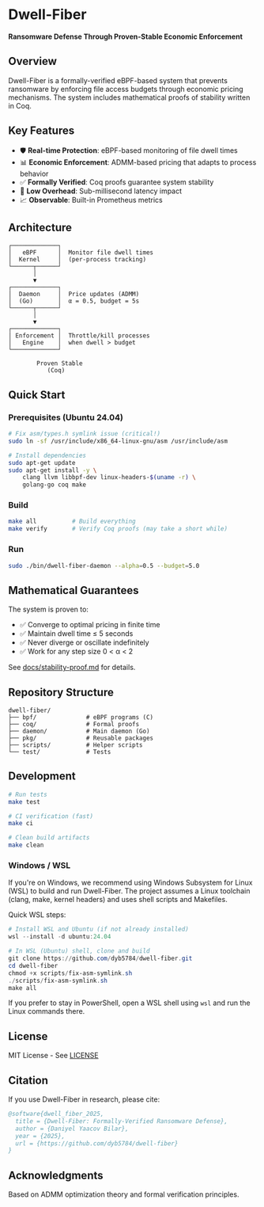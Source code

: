 # Dwell-Fiber

**Ransomware Defense Through Proven-Stable Economic Enforcement**

## Overview

Dwell-Fiber is a formally-verified eBPF-based system that prevents ransomware by enforcing file access budgets through economic pricing mechanisms. The system includes mathematical proofs of stability written in Coq.

## Key Features

- 🛡️ **Real-time Protection**: eBPF-based monitoring of file dwell times
- 📊 **Economic Enforcement**: ADMM-based pricing that adapts to process behavior
- ✅ **Formally Verified**: Coq proofs guarantee system stability
- 🚀 **Low Overhead**: Sub-millisecond latency impact
- 📈 **Observable**: Built-in Prometheus metrics

## Architecture

```
┌─────────────┐
│   eBPF      │  Monitor file dwell times
│  Kernel     │  (per-process tracking)
└──────┬──────┘
       │
       ▼
┌─────────────┐
│  Daemon     │  Price updates (ADMM)
│  (Go)       │  α = 0.5, budget = 5s
└──────┬──────┘
       │
       ▼
┌─────────────┐
│ Enforcement │  Throttle/kill processes
│   Engine    │  when dwell > budget
└─────────────┘

        Proven Stable
           (Coq)
```

## Quick Start

### Prerequisites (Ubuntu 24.04)

```bash
# Fix asm/types.h symlink issue (critical!)
sudo ln -sf /usr/include/x86_64-linux-gnu/asm /usr/include/asm

# Install dependencies
sudo apt-get update
sudo apt-get install -y \
    clang llvm libbpf-dev linux-headers-$(uname -r) \
    golang-go coq make
```

### Build

```bash
make all          # Build everything
make verify       # Verify Coq proofs (may take a short while)
```

### Run

```bash
sudo ./bin/dwell-fiber-daemon --alpha=0.5 --budget=5.0
```

## Mathematical Guarantees

The system is proven to:
- ✅ Converge to optimal pricing in finite time
- ✅ Maintain dwell time ≤ 5 seconds
- ✅ Never diverge or oscillate indefinitely
- ✅ Work for any step size 0 < α < 2

See [docs/stability-proof.md](docs/stability-proof.md) for details.

## Repository Structure

```
dwell-fiber/
├── bpf/              # eBPF programs (C)
├── coq/              # Formal proofs
├── daemon/           # Main daemon (Go)
├── pkg/              # Reusable packages
├── scripts/          # Helper scripts
└── test/             # Tests
```

## Development

```bash
# Run tests
make test

# CI verification (fast)
make ci

# Clean build artifacts
make clean
```

### Windows / WSL

If you're on Windows, we recommend using Windows Subsystem for Linux (WSL) to build and run Dwell-Fiber. The project assumes a Linux toolchain (clang, make, kernel headers) and uses shell scripts and Makefiles.

Quick WSL steps:

```powershell
# Install WSL and Ubuntu (if not already installed)
wsl --install -d ubuntu:24.04

# In WSL (Ubuntu) shell, clone and build
git clone https://github.com/dyb5784/dwell-fiber.git
cd dwell-fiber
chmod +x scripts/fix-asm-symlink.sh
./scripts/fix-asm-symlink.sh
make all
```

If you prefer to stay in PowerShell, open a WSL shell using `wsl` and run the Linux commands there.

## License

MIT License - See [LICENSE](LICENSE)

## Citation

If you use Dwell-Fiber in research, please cite:

```bibtex
@software{dwell_fiber_2025,
  title = {Dwell-Fiber: Formally-Verified Ransomware Defense},
  author = {Daniyel Yaacov Bilar},
  year = {2025},
  url = {https://github.com/dyb5784/dwell-fiber}
}
```

## Acknowledgments

Based on ADMM optimization theory and formal verification principles.
